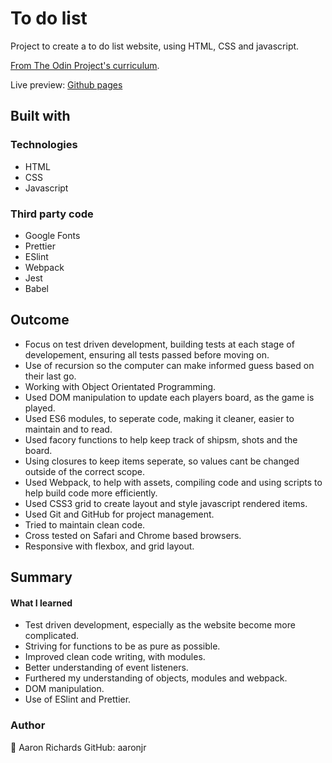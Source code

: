 # To do list

Project to create a to do list website, using HTML, CSS and javascript.

[From The Odin Project's curriculum](https://www.theodinproject.com/lessons/node-path-javascript-todo-list).

Live preview: [Github pages](https://aaronjr.github.io/todolist/)

## Built with

### Technologies

- HTML
- CSS
- Javascript

### Third party code

- Google Fonts
- Prettier
- ESlint
- Webpack
- Jest
- Babel

## Outcome

- Focus on test driven development, building tests at each stage of developement, ensuring all tests passed before moving on. 
- Use of recursion so the computer can make informed guess based on their last go.
- Working with Object Orientated Programming. 
- Used DOM manipulation to update each players board, as the game is played.
- Used ES6 modules, to seperate code, making it cleaner, easier to maintain and to read.
- Used facory functions to help keep track of shipsm, shots and the board.
- Using closures to keep items seperate, so values cant be changed outside of the correct scope.
- Used Webpack, to help with assets, compiling code and using scripts to help build code more efficiently.  
- Used CSS3 grid to create layout and style javascript rendered items.
- Used Git and GitHub for project management.
- Tried to maintain clean code.
- Cross tested on Safari and Chrome based browsers.
- Responsive with flexbox, and grid layout.

## Summary

#### What I learned

- Test driven development, especially as the website become more complicated.
- Striving for functions to be as pure as possible. 
- Improved clean code writing, with modules.
- Better understanding of event listeners.
- Furthered my understanding of objects, modules and webpack. 
- DOM manipulation.
- Use of ESlint and Prettier.

### Author
👤 Aaron Richards
GitHub: aaronjr